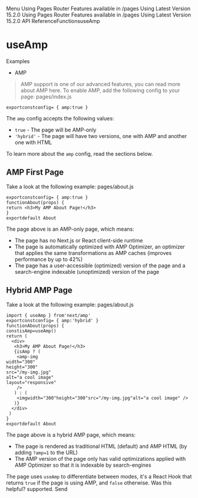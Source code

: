 Menu
Using Pages Router
Features available in /pages
Using Latest Version
15.2.0
Using Pages Router
Features available in /pages
Using Latest Version
15.2.0
API ReferenceFunctionsuseAmp
# useAmp
Examples
  * AMP


> AMP support is one of our advanced features, you can read more about AMP here.
To enable AMP, add the following config to your page:
pages/index.js
```
exportconstconfig= { amp:true }
```

The `amp` config accepts the following values:
  * `true` - The page will be AMP-only
  * `'hybrid'` - The page will have two versions, one with AMP and another one with HTML


To learn more about the `amp` config, read the sections below.
## AMP First Page
Take a look at the following example:
pages/about.js
```
exportconstconfig= { amp:true }
functionAbout(props) {
return <h3>My AMP About Page!</h3>
}
exportdefault About
```

The page above is an AMP-only page, which means:
  * The page has no Next.js or React client-side runtime
  * The page is automatically optimized with AMP Optimizer, an optimizer that applies the same transformations as AMP caches (improves performance by up to 42%)
  * The page has a user-accessible (optimized) version of the page and a search-engine indexable (unoptimized) version of the page


## Hybrid AMP Page
Take a look at the following example:
pages/about.js
```
import { useAmp } from'next/amp'
exportconstconfig= { amp:'hybrid' }
functionAbout(props) {
constisAmp=useAmp()
return (
  <div>
   <h3>My AMP About Page!</h3>
   {isAmp ? (
    <amp-img
width="300"
height="300"
src="/my-img.jpg"
alt="a cool image"
layout="responsive"
    />
   ) : (
    <imgwidth="300"height="300"src="/my-img.jpg"alt="a cool image" />
   )}
  </div>
 )
}
exportdefault About
```

The page above is a hybrid AMP page, which means:
  * The page is rendered as traditional HTML (default) and AMP HTML (by adding `?amp=1` to the URL)
  * The AMP version of the page only has valid optimizations applied with AMP Optimizer so that it is indexable by search-engines


The page uses `useAmp` to differentiate between modes, it's a React Hook that returns `true` if the page is using AMP, and `false` otherwise.
Was this helpful?
supported.
Send
